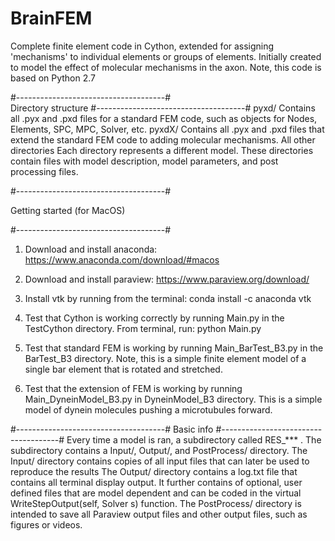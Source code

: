 # BrainFEM
Complete finite element code in Cython, extended for assigning 'mechanisms' to individual elements or groups of elements. Initially created to model the effect of molecular mechanisms in the axon.
Note, this code is based on Python 2.7

#-------------------------------------#\
Directory structure
#-------------------------------------#
pyxd/                     Contains all .pyx and .pxd files for a standard FEM code, such as objects for Nodes, Elements, SPC, MPC, Solver, etc.
pyxdX/                    Contains all .pyx and .pxd files that extend the standard FEM code to adding molecular mechanisms.
All other directories     Each directory represents a different model. These directories contain files with model description, model parameters, and post processing files.


#-------------------------------------#

Getting started (for MacOS)

#-------------------------------------#

1) Download and install anaconda: https://www.anaconda.com/download/#macos

2) Download and install paraview: https://www.paraview.org/download/

3) Install vtk by running from the terminal: conda install -c anaconda vtk 

4) Test that Cython is working correctly by running Main.py in the TestCython directory. From terminal, run: python Main.py
5) Test that standard FEM is working by running Main_BarTest_B3.py in the BarTest_B3 directory. Note, this is a simple finite element model of a single bar element that is rotated and stretched.
6) Test that the extension of FEM is working by running Main_DyneinModel_B3.py in DyneinModel_B3 directory. This is a simple model of dynein molecules pushing a microtubules forward.

#-------------------------------------#
Basic info
#-------------------------------------#
Every time a model is ran, a subdirectory called RES_*** . The subdirectory contains a Input/, Output/, and PostProcess/ directory.
The Input/ directory contains copies of all input files that can later be used to reproduce the results
The Output/ directory contains a log.txt file that contains all terminal display output. It further contains of optional, user defined files that are model dependent and can be coded in the virtual WriteStepOutput(self, Solver s) function.
The PostProcess/ directory is intended to save all Paraview output files and other output files, such as figures or videos.
